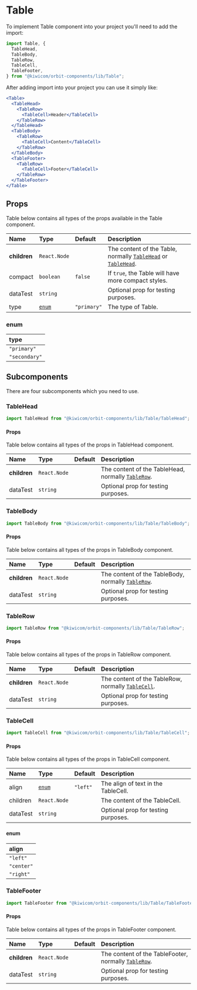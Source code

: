 # Table

To implement Table component into your project you'll need to add the import:

```jsx
import Table, {
  TableHead,
  TableBody,
  TableRow,
  TableCell,
  TableFooter,
} from "@kiwicom/orbit-components/lib/Table";
```

After adding import into your project you can use it simply like:

```jsx
<Table>
  <TableHead>
    <TableRow>
      <TableCell>Header</TableCell>
    </TableRow>
  </TableHead>
  <TableBody>
    <TableRow>
      <TableCell>Content</TableCell>
    </TableRow>
  </TableBody>
  <TableFooter>
    <TableRow>
      <TableCell>Footer</TableCell>
    </TableRow>
  </TableFooter>
</Table>
```

## Props

Table below contains all types of the props available in the Table component.

| Name         | Type            | Default     | Description                                                                                |
| :----------- | :-------------- | :---------- | :----------------------------------------------------------------------------------------- |
| **children** | `React.Node`    |             | The content of the Table, normally [`TableHead`](#tablehead) or [`TableHead`](#TableHead). |
| compact      | `boolean`       | `false`     | If `true`, the Table will have more compact styles.                                        |
| dataTest     | `string`        |             | Optional prop for testing purposes.                                                        |
| type         | [`enum`](#enum) | `"primary"` | The type of Table.                                                                         |

### enum

| type          |
| :------------ |
| `"primary"`   |
| `"secondary"` |

## Subcomponents

There are four subcomponents which you need to use.

### TableHead

```jsx
import TableHead from "@kiwicom/orbit-components/lib/Table/TableHead";
```

#### Props

Table below contains all types of the props in TableHead component.

| Name         | Type         | Default | Description                                                     |
| :----------- | :----------- | :------ | :-------------------------------------------------------------- |
| **children** | `React.Node` |         | The content of the TableHead, normally [`TableRow`](#tablerow). |
| dataTest     | `string`     |         | Optional prop for testing purposes.                             |

### TableBody

```jsx
import TableBody from "@kiwicom/orbit-components/lib/Table/TableBody";
```

#### Props

Table below contains all types of the props in TableBody component.

| Name         | Type         | Default | Description                                                     |
| :----------- | :----------- | :------ | :-------------------------------------------------------------- |
| **children** | `React.Node` |         | The content of the TableBody, normally [`TableRow`](#tablerow). |
| dataTest     | `string`     |         | Optional prop for testing purposes.                             |

### TableRow

```jsx
import TableRow from "@kiwicom/orbit-components/lib/Table/TableRow";
```

#### Props

Table below contains all types of the props in TableRow component.

| Name         | Type         | Default | Description                                                      |
| :----------- | :----------- | :------ | :--------------------------------------------------------------- |
| **children** | `React.Node` |         | The content of the TableRow, normally [`TableCell`](#tablecell). |
| dataTest     | `string`     |         | Optional prop for testing purposes.                              |

### TableCell

```jsx
import TableCell from "@kiwicom/orbit-components/lib/Table/TableCell";
```

#### Props

Table below contains all types of the props in TableCell component.

| Name     | Type            | Default  | Description                         |
| :------- | :-------------- | :------- | :---------------------------------- |
| align    | [`enum`](#enum) | `"left"` | The align of text in the TableCell. |
| children | `React.Node`    |          | The content of the TableCell.       |
| dataTest | `string`        |          | Optional prop for testing purposes. |

#### enum

| align      |
| :--------- |
| `"left"`   |
| `"center"` |
| `"right"`  |

### TableFooter

```jsx
import TableFooter from "@kiwicom/orbit-components/lib/Table/TableFooter";
```

#### Props

Table below contains all types of the props in TableFooter component.

| Name         | Type         | Default | Description                                                       |
| :----------- | :----------- | :------ | :---------------------------------------------------------------- |
| **children** | `React.Node` |         | The content of the TableFooter, normally [`TableRow`](#tablerow). |
| dataTest     | `string`     |         | Optional prop for testing purposes.                               |
